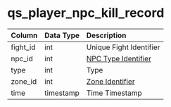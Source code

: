 # qs\_player\_npc\_kill\_record

| Column | Data Type | Description |
| :--- | :--- | :--- |
| fight\_id | int | Unique Fight Identifier |
| npc\_id | int | [NPC Type Identifier](https://github.com/EQEmu/docs-db-schema/tree/774e95edd473c84dafd6fe13b9b699f6b84a7ce8/docs/categories/query_server/npc_types.md) |
| type | int | Type |
| zone\_id | int | [Zone Identifier](https://eqemu.gitbook.io/server/categories/zones/zone-list) |
| time | timestamp | Time Timestamp |


